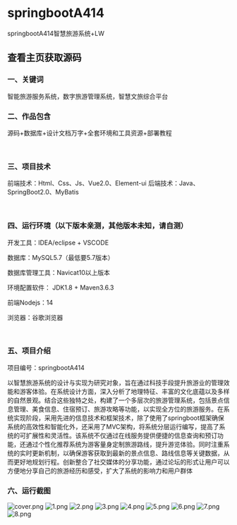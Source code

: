 # springbootA414
springbootA414智慧旅游系统+LW
 
## 查看主页获取源码


### 一、关键词

智能旅游服务系统，数字旅游管理系统，智慧文旅综合平台
<br/>

### 二、作品包含

源码+数据库+设计文档万字+全套环境和工具资源+部署教程


<br/>

### 三、项目技术

前端技术：Html、Css、Js、Vue2.0、Element-ui 
后端技术：Java、SpringBoot2.0、MyBatis

  

<br/>

### 四、运行环境（以下版本亲测，其他版本未知，请自测）

开发工具：IDEA/eclipse  + VSCODE

数据库：MySQL5.7（最低要5.7版本）

数据库管理工具：Navicat10以上版本

环境配置软件： JDK1.8 + Maven3.6.3

前端Nodejs：14

浏览器：谷歌浏览器



<br/>

### 五、项目介绍

项目编号：springbootA414

以智慧旅游系统的设计与实现为研究对象，旨在通过科技手段提升旅游业的管理效能和游客体验。在系统设计方面，深入分析了地理特征、丰富的文化底蕴以及多样的自然景观。结合这些独特之处，构建了一个多层次的旅游管理系统，包括景点信息管理、美食信息、住宿预订、旅游攻略等功能，以实现全方位的旅游服务。在系统实现阶段，采用先进的信息技术和框架技术，除了使用了springboot框架确保系统的高效性和智能化外，还采用了MVC架构，将系统分层运行编写，提高了系统的可扩展性和灵活性。该系统不仅通过在线服务提供便捷的信息查询和预订功能，还通过个性化推荐系统为游客量身定制旅游路线，提升游览体验。同时注重系统的实时更新机制，以确保游客获取到最新的景点信息、路线信息等关键数据，从而更好地规划行程。创新整合了社交媒体的分享功能，通过论坛的形式让用户可以方便地分享自己的旅游经历和感受，扩大了系统的影响力和用户群体

### 六、运行截图

![cover.png](./cover.png)
![1.png](./1.png)
![2.png](./2.png)
![3.png](./3.png)
![4.png](./4.png)
![5.png](./5.png)
![6.png](./6.png)
![7.png](./7.png)
![8.png](./8.png)
